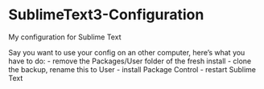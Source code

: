 # SublimeText3-Configuration
My configuration for Sublime Text

Say you want to use your config on an other computer, here’s what you have to do:
    - remove the Packages/User folder of the fresh install
    - clone the backup, rename this to User
    - install Package Control
    - restart Sublime Text

